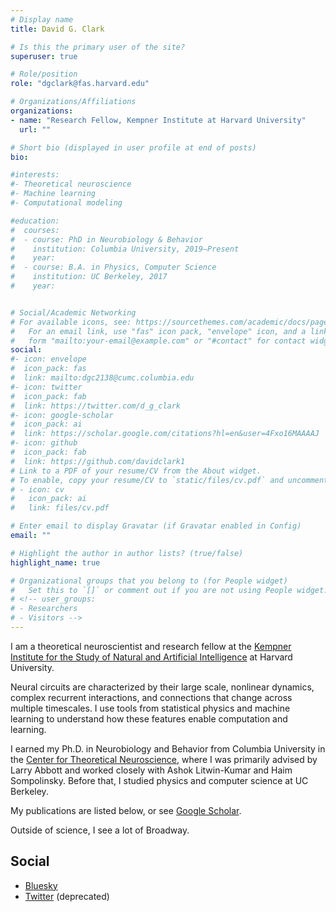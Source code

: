 ```yaml
---
# Display name
title: David G. Clark

# Is this the primary user of the site?
superuser: true

# Role/position
role: "dgclark@fas.harvard.edu"

# Organizations/Affiliations
organizations:
- name: "Research Fellow, Kempner Institute at Harvard University"
  url: ""

# Short bio (displayed in user profile at end of posts)
bio:

#interests:
#- Theoretical neuroscience
#- Machine learning
#- Computational modeling

#education:
#  courses:
#  - course: PhD in Neurobiology & Behavior
#    institution: Columbia University, 2019–Present
#    year:
#  - course: B.A. in Physics, Computer Science
#    institution: UC Berkeley, 2017
#    year: 


# Social/Academic Networking
# For available icons, see: https://sourcethemes.com/academic/docs/page-builder/#icons
#   For an email link, use "fas" icon pack, "envelope" icon, and a link in the
#   form "mailto:your-email@example.com" or "#contact" for contact widget.
social:
#- icon: envelope
#  icon_pack: fas
#  link: mailto:dgc2138@cumc.columbia.edu
#- icon: twitter
#  icon_pack: fab
#  link: https://twitter.com/d_g_clark
#- icon: google-scholar
#  icon_pack: ai
#  link: https://scholar.google.com/citations?hl=en&user=4Fxo16MAAAAJ
#- icon: github
#  icon_pack: fab
#  link: https://github.com/davidclark1
# Link to a PDF of your resume/CV from the About widget.
# To enable, copy your resume/CV to `static/files/cv.pdf` and uncomment the lines below.
# - icon: cv
#   icon_pack: ai
#   link: files/cv.pdf

# Enter email to display Gravatar (if Gravatar enabled in Config)
email: ""

# Highlight the author in author lists? (true/false)
highlight_name: true

# Organizational groups that you belong to (for People widget)
#   Set this to `[]` or comment out if you are not using People widget.
# <!-- user_groups:
# - Researchers
# - Visitors -->
---
```

I am a theoretical neuroscientist and research fellow at the [Kempner Institute for the Study of Natural and Artificial Intelligence](https://kempnerinstitute.harvard.edu/) at Harvard University.  

Neural circuits are characterized by their large scale, nonlinear dynamics, complex recurrent interactions, and connections that change across multiple timescales. I use tools from statistical physics and machine learning to understand how these features enable computation and learning.

I earned my Ph.D. in Neurobiology and Behavior from Columbia University in the [Center for Theoretical Neuroscience](https://ctn.zuckermaninstitute.columbia.edu/), where I was primarily advised by Larry Abbott and worked closely with Ashok Litwin-Kumar and Haim Sompolinsky. Before that, I studied physics and computer science at UC Berkeley.  


<!-- 
<span style="color:magenta">**Update:**</span>
Starting Fall 2025, I will be a 

 Please get in touch if you would like to collaborate!
 -->

My publications are listed below, or see [Google Scholar](https://scholar.google.com/citations?user=4Fxo16MAAAAJ).

Outside of science, I see a lot of Broadway.

## Social
* [Bluesky](https://bsky.app/profile/david-g-clark.bsky.social)
* [Twitter](https://twitter.com/d_g_clark) (deprecated)

<!-- ## Education
* **PhD in Neurobiology and Behavior**  
  Columbia University, 2019-2025
* **BA in Physics, Computer Science**  
  UC Berkeley, 2017 -->
